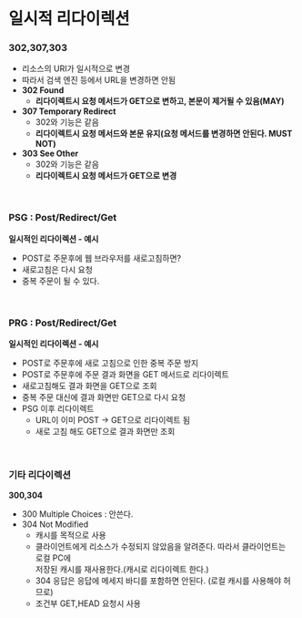 # **일시적 리다이렉션**
### **302,307,303**
- 리소스의 URI가 일시적으로 변경
- 따라서 검색 엔진 등에서 URL을 변경하면 안됨
- **302 Found**
  - **리다이렉트시 요청 메서드가 GET으로 변하고, 본문이 제거될 수 있음(MAY)**
- **307 Temporary Redirect**
  - 302와 기능은 같음
  - **리다이렉트시 요청 메서드와 본문 유지(요청 메서드를 변경하면 안된다. MUST NOT)**
- **303 See Other**
  - 302와 기능은 같음
  - **리다이렉트시 요청 메서드가 GET으로 변경**
</br>

### **PSG : Post/Redirect/Get**
**일시적인 리다이렉션 - 예시**
- POST로 주문후에 웹 브라우저를 새로고침하면?
- 새로고침은 다시 요청
- 중복 주문이 될 수 있다.
</br>

### **PRG : Post/Redirect/Get**
**일시적인 리다이렉션 - 예시**
- POST로 주문후에 새로 고침으로 인한 중복 주문 방지
- POST로 주문후에 주문 결과 화면을 GET 메서드로 리다이렉트
- 새로고침해도 결과 화면을 GET으로 조회
- 중복 주문 대신에 결과 화면만 GET으로 다시 요청
- PSG 이후 리다이렉트
  - URL이 이미 POST -> GET으로 리다이렉트 됨
  - 새로 고침 해도 GET으로 결과 화면만 조회
</br>

### **기타 리다이렉션**
**300,304**
- 300 Multiple Choices : 안쓴다.
- 304 Not Modified
  - 캐시를 목적으로 사용
  - 클라이언트에게 리소스가 수정되지 않았음을 알려준다. 따라서 클라이언트는 로컬 PC에</br>저장된 캐시를 재사용한다.(캐시로 리다이렉트 한다.)
  - 304 응답은 응답에 메세지 바디를 포함하면 안된다. (로컬 캐시를 사용해야 허므로)
  - 조건부 GET,HEAD 요청시 사용